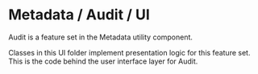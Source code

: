 # Metadata / Audit / UI

Audit is a feature set in the Metadata utility component.
  
Classes in this UI folder implement presentation logic for this feature set. This is the code behind the user interface layer for Audit.
